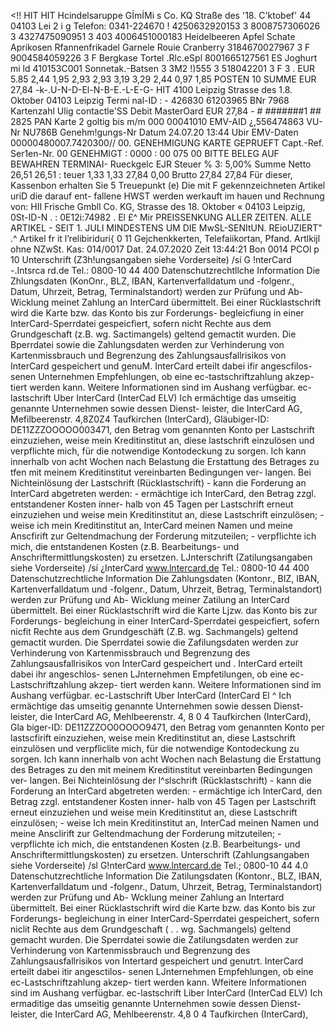 <!! HIT HIT Hcindelsaruppe GİmİMi s Co. KQ Straße des '18. C'ktobef' 44 04103 Lei 2 i g Telefon: 0341-224670 ! 4250632920153 3 8008757306026 3 4327475090951 3 403 4006451000183 Heidelbeeren Apfel Schate Aprikosen Rfannenfrikadel Garnele Rouie Cranberry 3184670027967 3 F 9004584059226 3 F Bergkase Tortel .Rlc.eSpl 8001665127561 ES Joghurt mi ld 410153C001 Sonnetak.-Batsen 3 3M2 !)555 3 518042201 3 F 3 . EUR 5.85 2,44 1,95 2,93 2,93 3,19 3,29 2,44 0,97 1,85 POSTEN 10 SUMME EUR 27,84 -k-.U-N-D-El-N-B-E.-L-E-G- HIT 4100 Leipzig Strasse des 1.8. Oktober 04103 Leipzig Termi nal-ID : - 426830 61203965 BNr 7968 Kartenzahl Ulig contactle'SS Debit MasterOard EUR 27,84 - # #######1 ## 2825 PAN Karte 2 goltig bis m/m 000 00041010 EMV-AID ¿,556474863 VU-Nr NU786B Genehm!gungs-Nr Datum 24.07.20 13:44 Ubir EMV-Daten 00000480007.7420300// 00. GENEHMIGUNG KARTE GEPRUEFT Capt.-Ref. Ser1en-Nr. 00 GENEHMIGT : 0000 : 00 075 00 BITTE BELEG AUF BEWAHREN TERMINAI- Rueckgelc EJR Steuer % 3: 5,00% Summe Netto 26,51 26,51 : teuer 1,33 1,33 27,84 0,00 Brutto 27,84 27,84 Für dieser, Kassenbon erhalten Sie 5 Treuepunkt (e) Die mit F gekennzeichneten Artikel uriD die darauf ent- fallene HWST werden werkauft im hauen und Rechnung von: HII Frische Gmbll Co. KG, Strasse des 18. Oktober « 04103 Leipzig, 0St-ID-N . : 0E12i:74982 . El £^ Mir PREISSENKUNG ALLER ZEITEN. ALLE ARTIKEL - SEIT 1. JULI MINDESTENS UM DIE MwSL-SENItUN. REioUZIERT" .^ Artikel fr it l’relibiriduri{ 0 11 Gejchenkkerten, Telefaiikortan, Pfand. Artlkijl ohne NZwSt. Kas: 014/0017 Dat. 24.07.2020 Zeit 13:44:21 Bon 0014 PCOl p 10 Unterschrift (Z3h!ungsangaben siehe Vorderseite) /sí G !nterCard -.Intsrca rd.de Tel.: 0800-10 44 400 Datenschutzrechtllche Information Die Zhlungsdaten (KonOnr., BLZ, IBAN, Kartenverfalldatum und -folgenr., Datum, Uhrzeit, Betrag, Terminalstandort) werden zur Prüfung und Ab- Wicklung meinet Zahlung an InterCard übermittelt. Bei einer Rücklastschrift wird die Karte bzw. das Konto bis zur Forderungs- begleicfiung in einer InterCard-Sperrdatei gespeicfiert, sofern nicht Rechte aus dem Grundgeschaft (z.B. wg. Sactimangels) geltend gemactit wurden. Die Bperrdatei sowie die Zahlungsdaten werden zur Verhinderung von Kartenmissbrauch und Begrenzung des Zahlungsausfallrisikos von InterCard gespeichert und genuM. InterCard erteilt dabei ifir angescfilos- senen Unternehmen Empfehlungen, ob eine ec-tastschriftzahlung akzep- tiert werden kann. Weitere Informationen sind im Aushang verfügbar. ec-lastschrift Uber InterCard (InterCad ELV) Ich ermächtige das umseitig genannte Unternehmen sowie dessen Dienst- leister, die InterCard AG, Mefilbeerenstr. 4,8Z0Z4 Taufkirchen (InterCard), Gläubiger-ID: DE11ZZZOOOOO003471, den Betrag vom genannten Konto per Lastschrift einzuziehen, weise mein Kreditinstitut an, diese lastschrift einzulösen und verpflichte mich, für die notwendige Kontodeckung zu sorgen. Ich kann innerhalb von acht Wochen nach Belastung die Erstattung des Betrages zu tfen mit meinem Kreditinstitut vereinbarten Bedingungen ver- langen. Bei Nichteinlösung der Lastschrift (Rücklastschrift) - kann die Forderung an InterCard abgetreten werden: - ermächtige ich InterCard, den Betrag zzgl. entstandener Kosten inner- halb von 45 Tagen per Lastschrift erneut einzuziehen und weise mein Kreditinstitut an, diese Lastschrift einzulösen; - weise ich mein Kreditinstitut an, InterCard meinen Namen und meine Anscfirift zur Geltendmachung der Forderung mitzuteilen; - verpflichte ich mich, die entstandenen Kosten (z.B. Bearbeitungs- und Anschriftermittlungskosten) zu ersetzen. LJnterschrift (Zatilungsangaben siehe Vorderseite) /sí ¿InterCard www.lntercard.de Tel.: 0800-10 44 400 Datenschutzrechtliche Information Die Zahlungsdaten (Kontonr., BIZ, IBAN, Kartenverfalldatum und -folgenr., Datum, Uhrzeit, Betrag, Terminalstandort) werden zur Prüfung und Ab- Wicklung meiner Zatilung an InterCard übermittelt. Bei einer Rücklastschrift wird die Karte Ljzw. das Konto bis zur Forderungs- begleichung in einer InterCard-Sperrdatei gespeicfiert, sofern nicfit Rechte aus dem Grundgeschäft (Z.B. wg. Sachmangels) geltend gemactit wurden. Die Sperrdatei sowie die Zafilungsdaten werden zur Verhinderung von Kartenmissbrauch und Begrenzung des Zahlungsausfallrisikos von InterCard gespeichert und . InterCard erteilt dabei ihr angeschlos- senen LJnternehmen Empfetilungen, ob eine ec-Lastschriftzahlung akzep- tiert werden kann. Weitere Informationen sind im Aushang verfügbar. ec-Lastschrift Uber InterCard (InterCard El ^ Ich ermächtige das umseitig genannte Unternehmen sowie dessen Dienst- leister, die InterCard AG, Mehlbeerenstr. 4, 8 0 4 Taufkirchen (InterCard), Gla biger-ID: DE11ZZZOO0OOOO9471, den Betrag vom genannten Konto per lastscfirift einzuziehen, weise mein Kreditinstitut an, diese Lastschrift einzulösen und verpfliclite mich, für die notwendige Kontodeckung zu sorgen. Ich kann innerhalb von acht Wochen nach Belastung die Erstattung des Betrages zu den mit meinem Kreditinstitut vereinbarten Bedingungen ver- langen. Bei Nichteinlösung der l^slschrift (Rücklastschrift) - kann die Forderung an InterCard abgetreten werden: - ermächtige ich InterCard, den Betrag zzgl. entstandener Kosten inner- halb von 45 Tagen per Lastschrift erneut einzuziehen und weise mein Kreditinstitut an, diese Lastschrift einzulösen; - weise Ich mein Kreditinstitut an, InterCad meinen Namen und meine Ansclirift zur Geltendmachung der Forderung mitzuteilen; - verpflichte ich mich, die entstandenen Kosten (z.B. Bearbeitungs- und Anschriftermittlungskosten) zu ersetzen. Unterschrift (Zahlungsangaben siehe Vorderseite) /sl G!nterCard www.lntercard.de Tel.; 0800-10 44 4.0 Datenschutzrechtliche Information Die Zatilungsdaten (Kontonr., BLZ, IBAN, Kartenverfalldatum und -folgenr., Datum, Uhrzeit, Betrag, Terminalstandort) werden zur Prüfung und Ab- Wcklung meiner Zahlung an Intertard übermittelt. Bei einer Rücklastschrift wird die Karte bzw. das Konto bis zur Forderungs- begleichung in einer InterCard-Sperrdatei gespeichert, sofern niclit Rechte aus dem Grundgeschaft ( . . wg. Sachmangels) geltend gemacht wurden. Die Sperrdatei sowie die Zatilungsdaten werden zur Verhinderung von Kartenmissbrauch und Begrenzung des Zahlungsausfallrisikos von Intertard gespeichert und genutrt. InterCard erteilt dabei itir angesctilos- senen LJnternehmen Empfehlungen, ob eine ec-Lastschriftzahlung akzep- tiert werden kann. Wfeitere Informationen sind im Aushang verfügbar. ec-lastschrift Liber InterCard (InterCad ELV) Ich ermaditige das umseitig genannte Unternehmen sowie dessen Dienst- leister, die InterCard AG, Mehlbeerenstr. 4,8 0 4 Taufkirchen (InterCard),